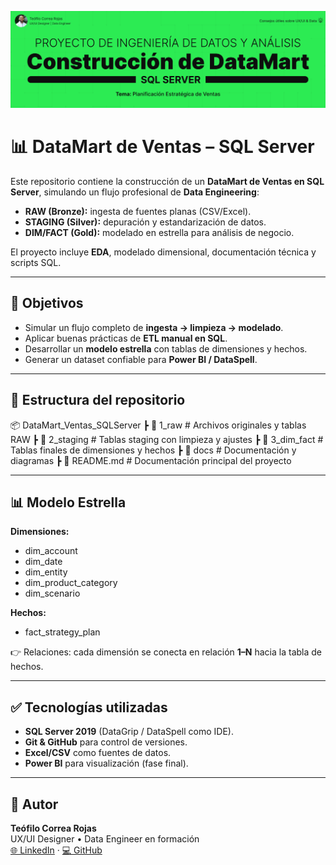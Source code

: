 ![Portada del Proyecto](notebook/assets/banner_datamark_teofiocorrea.png)

# 📊 DataMart de Ventas – SQL Server

Este repositorio contiene la construcción de un **DataMart de Ventas en SQL Server**, simulando un flujo profesional de **Data Engineering**:  

- **RAW (Bronze):** ingesta de fuentes planas (CSV/Excel).  
- **STAGING (Silver):** depuración y estandarización de datos.  
- **DIM/FACT (Gold):** modelado en estrella para análisis de negocio.  

El proyecto incluye **EDA**, modelado dimensional, documentación técnica y scripts SQL.  

---

## 🎯 Objetivos
- Simular un flujo completo de **ingesta → limpieza → modelado**.  
- Aplicar buenas prácticas de **ETL manual en SQL**.  
- Desarrollar un **modelo estrella** con tablas de dimensiones y hechos.  
- Generar un dataset confiable para **Power BI / DataSpell**.  

---

## 📂 Estructura del repositorio

📦 DataMart_Ventas_SQLServer
 ┣ 📂 1_raw         # Archivos originales y tablas RAW
 ┣ 📂 2_staging     # Tablas staging con limpieza y ajustes
 ┣ 📂 3_dim_fact    # Tablas finales de dimensiones y hechos
 ┣ 📂 docs          # Documentación y diagramas
 ┣ 📜 README.md     # Documentación principal del proyecto

---

## 📊 Modelo Estrella
**Dimensiones:**
- dim_account  
- dim_date  
- dim_entity  
- dim_product_category  
- dim_scenario  

**Hechos:**
- fact_strategy_plan  

👉 Relaciones: cada dimensión se conecta en relación **1–N** hacia la tabla de hechos.

---

## ✅ Tecnologías utilizadas
- **SQL Server 2019** (DataGrip / DataSpell como IDE).  
- **Git & GitHub** para control de versiones.  
- **Excel/CSV** como fuentes de datos.  
- **Power BI** para visualización (fase final).  

---

## 👤 Autor
**Teófilo Correa Rojas**  
UX/UI Designer • Data Engineer en formación  
[🌐 LinkedIn](https://www.linkedin.com/in/teófilo-correa-rojas/) · [💻 GitHub](https://github.com/teofilocorrea)